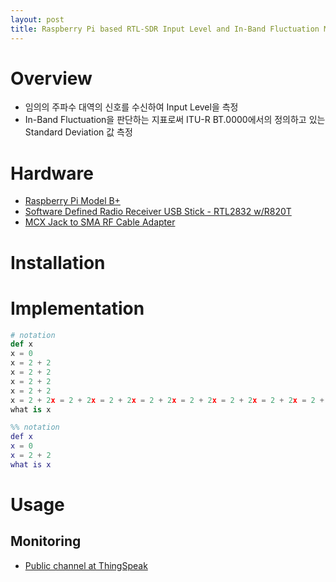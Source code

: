 ```yaml
---
layout: post
title: Raspberry Pi based RTL-SDR Input Level and In-Band Fluctuation Measurement Tool
---
```


# Overview

* 임의의 주파수 대역의 신호를 수신하여 Input Level을 측정
* In-Band Fluctuation을 판단하는 지표로써 ITU-R BT.0000에서의 정의하고 있는 Standard Deviation 값 측정


# Hardware

* [Raspberry Pi Model B+](https://www.raspberrypi.org/products/model-b-plus/)
* [Software Defined Radio Receiver USB Stick - RTL2832 w/R820T](https://www.adafruit.com/product/1497)
* [MCX Jack to SMA RF Cable Adapter](https://www.adafruit.com/products/1532)

# Installation 



# Implementation

```python
# notation
def x
x = 0
x = 2 + 2
x = 2 + 2
x = 2 + 2
x = 2 + 2
x = 2 + 2x = 2 + 2x = 2 + 2x = 2 + 2x = 2 + 2x = 2 + 2x = 2 + 2x = 2 + 2x = 2 + 2x = 2 + 2
what is x
```



```matlab
%% notation
def x
x = 0
x = 2 + 2
what is x
```

# Usage 

## Monitoring

* [Public channel at ThingSpeak](http://thingspeak.com/channels/35203)
